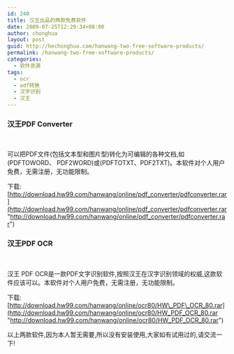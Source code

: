 ```yaml
---
id: 240
title: 汉王出品的两款免费软件
date: 2009-07-25T12:29:34+08:00
author: chonghua
layout: post
guid: http://hechonghua.com/hanwang-two-free-software-products/
permalink: /hanwang-two-free-software-products/
categories:
  - 软件资源
tags:
  - ocr
  - odf转换
  - 汉字识别
  - 汉王
---
```

### 汉王PDF Converter 

&#160;

可以把PDF文件(包括文本型和图片型)转化为可编辑的各种文档,如(PDFTOWORD、 PDF2WORD)或(PDFTOTXT、PDF2TXT)。本软件对个人用户免费，无需注册，无功能限制。

下载:[http://download.hw99.com/hanwang/online/pdf_converter/pdfconverter.rar](http://download.hw99.com/hanwang/online/pdf_converter/pdfconverter.rar "http://download.hw99.com/hanwang/online/pdf_converter/pdfconverter.rar")

### 汉王PDF OCR 

&#160;

汉王 PDF OCR是一款PDF文字识别软件,按照汉王在汉字识别领域的权威,这款软件应该可以。本软件对个人用户免费，无需注册，无功能限制。

下载:[http://download.hw99.com/hanwang/online/ocr80/HW\_PDF\_OCR_80.rar](http://download.hw99.com/hanwang/online/ocr80/HW_PDF_OCR_80.rar "http://download.hw99.com/hanwang/online/ocr80/HW_PDF_OCR_80.rar")

以上两款软件,因为本人暂无需要,所以没有安装使用,大家如有试用过的,请交流一下!
